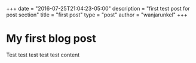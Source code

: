 +++
date = "2016-07-25T21:04:23-05:00"
description = "first test post for post section"
title = "first post"
type = "post"
author = "wanjarunkel"
+++

# My first blog post
Test test test test test content